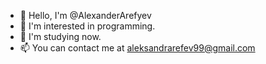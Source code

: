 - 👋 Hello, I'm @AlexanderArefyev
- 👀 I'm interested in programming.
- 🍃 I'm studying now.
- 📫 You can contact me at aleksandrarefev99@gmail.com

<!---
AlexanderArefyev/AlexanderArefyev is a ✨ special ✨ repository because its `README.md` (this file) appears on your GitHub profile.
You can click the Preview link to take a look at your changes.
--->
